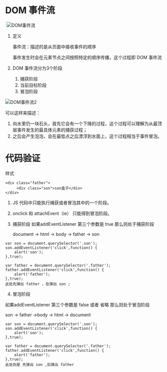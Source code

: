 # DOM 事件流

​																										![DOM事件流](				H:\Books\JS中级\DOM事件流.png)



1. 定义

   事件流：描述的是从页面中接收事件的顺序

   事件发生时会在元素节点之间按照特定的顺序传播，这个过程即 DOM 事件流

2. DOM 事件流分为3个阶段
   1. 捕获阶段
   2. 当前目标阶段
   3. 冒泡阶段

![DOM事件流2](H:\Books\JS中级\DOM事件流2.png)

可以这样来描述：

1. 向水里仍一块石头，首先它会有一个下降的过程，这个过程可以理解为从最顶层事件发生的最具体元素的捕获过程；
2. 之后会产生泡泡，会在最低点之后漂浮到水面上，这个过程相当于事件冒泡。

# 代码验证

样式

```
<div class="father">
	 <div class="son">son盒子</div>
</div>	
```

1. JS 代码中只能执行捕获或者冒泡其中的一个阶段。

2. onclick 和 attachEvent（ie） 只能得到冒泡阶段。

   

3. 捕获阶段 如果addEventListener 第三个参数是 true 那么则处于捕获阶段 

    document -> html -> body -> father -> son

```
var son = document.querySelector('.son');
son.addEventListener('click',function() {
	alert('son');
},true);
        
var father = document.querySelector('.father');
father.addEventListener('click',function() {
	alert('father');
},true);
此处先弹出 father ，在弹出 son ;
```

4. 冒泡阶段 

如果addEventListener 第三个参数是 false 或者 省略 那么则处于冒泡阶段  

son -> father ->body -> html -> document

```
var son = document.querySelector('.son');
son.addEventListener('click',function() {
	alert('son');
},true);
        
var father = document.querySelector('.father');
father.addEventListener('click',function() {
	alert('father');
},true);
此处则是 先弹出 son ,后弹出 father
```

